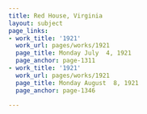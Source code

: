 ```yaml
---
title: Red House, Virginia
layout: subject
page_links:
- work_title: '1921'
  work_url: pages/works/1921
  page_title: Monday July  4, 1921
  page_anchor: page-1311
- work_title: '1921'
  work_url: pages/works/1921
  page_title: Monday August  8, 1921
  page_anchor: page-1346

---
```

